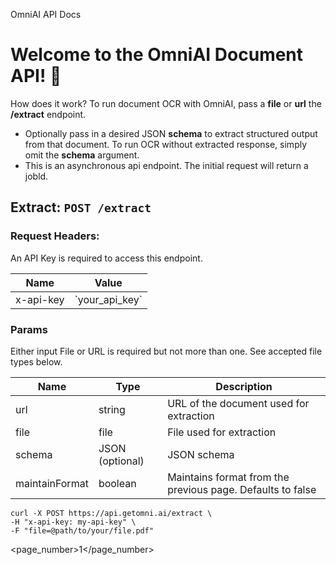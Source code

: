 OmniAI
API Docs
# Welcome to the OmniAI Document API! 🚀

How does it work?
To run document OCR with OmniAI, pass a **file** or **url** the **/extract** endpoint.
- Optionally pass in a desired JSON **schema** to extract structured output from that document. To run OCR without extracted response, simply omit the **schema** argument.
- This is an asynchronous api endpoint. The initial request will return a jobld.

## Extract: `POST /extract`

### Request Headers:
An API Key is required to access this endpoint.

<table>
  <thead>
    <tr>
      <th>Name</th>
      <th>Value</th>
    </tr>
  </thead>
  <tbody>
    <tr>
      <td>x-api-key</td>
      <td>`your_api_key`</td>
    </tr>
  </tbody>
</table>

### Params
Either input File or URL is required but not more than one. See accepted file types below.

<table>
  <thead>
    <tr>
      <th>Name</th>
      <th>Type</th>
      <th>Description</th>
    </tr>
  </thead>
  <tbody>
    <tr>
      <td>url</td>
      <td>string</td>
      <td>URL of the document used for extraction</td>
    </tr>
    <tr>
      <td>file</td>
      <td>file</td>
      <td>File used for extraction</td>
    </tr>
   <tr>
      <td>schema</td>
      <td>JSON (optional)</td>
      <td>JSON schema</td>
    </tr>
    <tr>
      <td>maintainFormat</td>
      <td>boolean</td>
      <td>Maintains format from the previous page. Defaults to false</td>
    </tr>
  </tbody>
</table>

```
curl -X POST https://api.getomni.ai/extract \
-H "x-api-key: my-api-key" \
-F "file=@path/to/your/file.pdf"
```

<page_number>1</page_number>